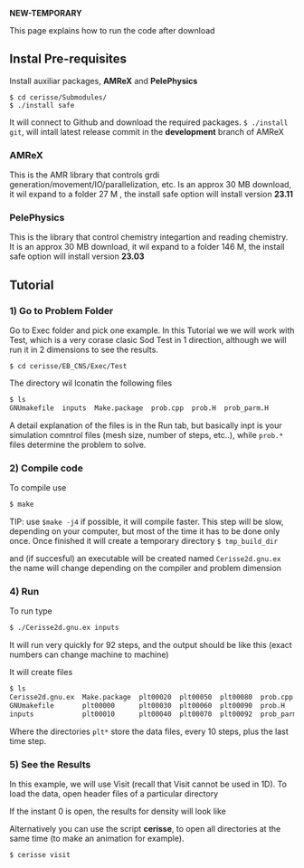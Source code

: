 
**NEW-TEMPORARY**

This page explains how to run the code after download

## Instal Pre-requisites

Install auxiliar packages, **AMReX** and **PelePhysics**

```
$ cd cerisse/Submodules/
$ ./install safe
```
It will connect to Github and download the required packages.
`$ ./install git`, will intall latest release commit in the **development** branch
of AMReX

### AMReX

This is the AMR library that controls grdi generation/movement/IO/parallelization, etc.
Is an approx 30 MB download, it wil expand to a folder 27 M , the install safe
option will install version **23.11**


### PelePhysics

This is the library that control chemistry integartion and reading chemistry.
It is an approx 30 MB download, it wil expand to a folder 146 M, the install safe
option will install version **23.03**


## Tutorial

### 1) Go to Problem Folder

Go to Exec folder and pick one example. In this Tutorial  we we will work with
Test, which is a very corase clasic Sod Test in 1 direction, although we will run it in 2 dimensions
to see the results.


```
$ cd cerisse/EB_CNS/Exec/Test
```

The directory wil lconatin the following files

```bash
$ ls
GNUmakefile  inputs  Make.package  prob.cpp  prob.H  prob_parm.H
```

A detail explanation of the files is in the Run tab, but basically inpt is your simulation comntrol files
(mesh size, number of steps, etc..), while `prob.*` files determine the problem to solve.


### 2) Compile code

To compile use

```bash
$ make
```

TIP: use `$make -j4` if possible, it will compile faster. This step will be slow, depending on your computer, but most of the time it has to be done only once.
Once finished it will create a temporary directory 
`$ tmp_build_dir` 

and (if succesful) an executable will be created named
`Cerisse2d.gnu.ex`
the name will change depending on the compiler and problem dimension

### 4) Run

To run type

```bash
$ ./Cerisse2d.gnu.ex inputs
```
It will run very quickly for 92 steps, and the output should be like this (exact numbers can change machine to machine)


It will create files

```bash
$ ls
Cerisse2d.gnu.ex  Make.package  plt00020  plt00050  plt00080  prob.cpp     tmp_build_dir
GNUmakefile       plt00000      plt00030  plt00060  plt00090  prob.H
inputs            plt00010      plt00040  plt00070  plt00092  prob_parm.H
```
Where the directories `plt*` store the data files, every 10 steps, plus the last time step. 

### 5) See the Results

In this example, we will use Visit (recall that Visit cannot be used in 1D).
To load the data, open header files of a particular directory


If the instant 0 is open, the results for density will look like 


Alternatively you can use the script **cerisse**, to open all directories at the same time (to make an animation for example). 

``` bash
$ cerisse visit
```


